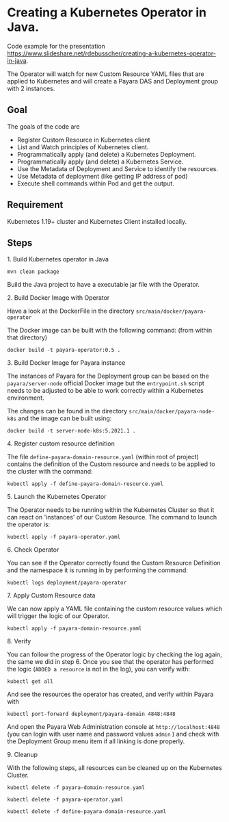 # Creating a Kubernetes Operator in Java.

Code example for the presentation https://www.slideshare.net/rdebusscher/creating-a-kubernetes-operator-in-java.

The Operator will watch for new Custom Resource YAML files that are applied to Kubernetes and will create a Payara DAS and Deployment group with 2 instances.

## Goal

The goals of the code are

- Register Custom Resource in Kubernetes client
- List and Watch principles of Kubernetes client.
- Programmatically apply (and delete) a Kubernetes Deployment.
- Programmatically apply (and delete) a Kubernetes Service.
- Use the Metadata of Deployment and Service to identify the resources.
- Use Metadata of deployment (like getting IP address of pod)
- Execute shell commands within Pod and get the output.

## Requirement

Kubernetes 1.19+ cluster and Kubernetes Client installed locally.

## Steps

1\. Build Kubernetes operator in Java

    mvn clean package

  Build the Java project to have a executable jar file with the Operator.

2\. Build Docker Image with Operator

Have a look at the DockerFile in the directory  `src/main/docker/payara-operator`

The Docker image can be built with the following command: (from within that directory)

    docker build -t payara-operator:0.5 .

3\. Build Docker Image for Payara instance

The instances of Payara for the Deployment group can be based on the `payara/server-node` official Docker image but the `entrypoint.sh` script needs to be adjusted to be able to work correctly within a Kubernetes environment.

The changes can be found in the directory `src/main/docker/payara-node-k8s` and the image can be built using:

    docker build -t server-node-k8s:5.2021.1 .

4\. Register custom resource definition

The file `define-payara-domain-resource.yaml` (within root of project) contains the definition of the Custom resource and needs to be applied to the cluster with the command:

    kubectl apply -f define-payara-domain-resource.yaml

5\. Launch the Kubernetes Operator

The Operator needs to be running within the Kubernetes Cluster so that it can react on 'instances' of our Custom Resource.  The command to launch the operator is:

    kubectl apply -f payara-operator.yaml

6\. Check Operator

You can see if the Operator correctly found the Custom Resource Definition and the namespace it is running in by performing the command:

    kubectl logs deployment/payara-operator

7\. Apply Custom Resource data

We can now apply a YAML file containing the custom resource values which will trigger the logic of our Operator.

    kubectl apply -f payara-domain-resource.yaml

8\. Verify

You can follow the progress of the Operator logic by checking the log again, the same we did in step 6.  Once you see that the operator has performed the logic (`ADDED a resource` is not in the log), you can verify with:


    kubectl get all

And see the resources the operator has created, and verify within Payara with

    kubectl port-forward deployment/payara-domain 4848:4848

And open the Payara Web Administration console at `http://localhost:4848` (you can login with user name and password values `admin` ) and check with the Deployment Group menu item if all linking is done properly.


9\.  Cleanup

With the following steps, all resources can be cleaned up on the Kubernetes Cluster.


    kubectl delete -f payara-domain-resource.yaml

    kubectl delete -f payara-operator.yaml

    kubectl delete -f define-payara-domain-resource.yaml
